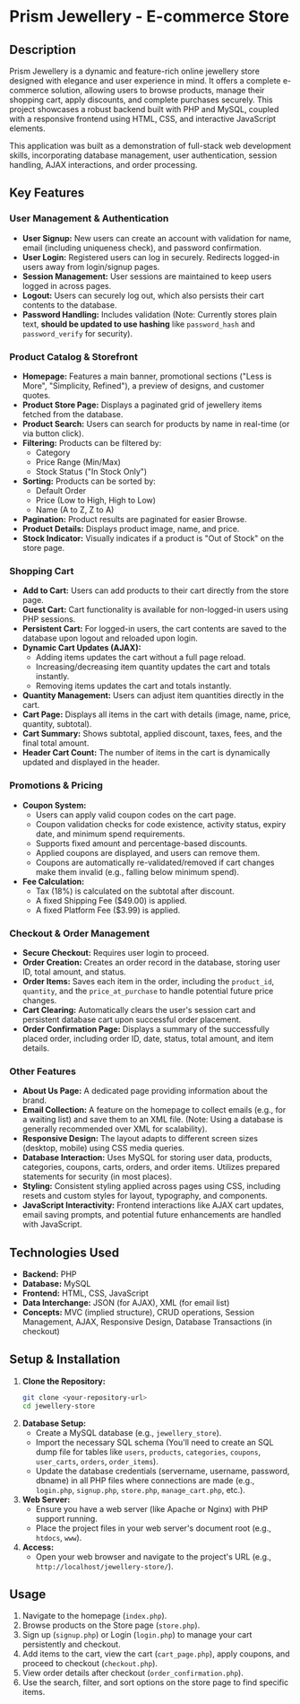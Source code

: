 # Prism Jewellery - E-commerce Store

## Description

Prism Jewellery is a dynamic and feature-rich online jewellery store designed with elegance and user experience in mind. It offers a complete e-commerce solution, allowing users to browse products, manage their shopping cart, apply discounts, and complete purchases securely. This project showcases a robust backend built with PHP and MySQL, coupled with a responsive frontend using HTML, CSS, and interactive JavaScript elements.

This application was built as a demonstration of full-stack web development skills, incorporating database management, user authentication, session handling, AJAX interactions, and order processing.

## Key Features

### User Management & Authentication
* **User Signup:** New users can create an account with validation for name, email (including uniqueness check), and password confirmation.
* **User Login:** Registered users can log in securely. Redirects logged-in users away from login/signup pages.
* **Session Management:** User sessions are maintained to keep users logged in across pages.
* **Logout:** Users can securely log out, which also persists their cart contents to the database.
* **Password Handling:** Includes validation (Note: Currently stores plain text, **should be updated to use hashing** like `password_hash` and `password_verify` for security).

### Product Catalog & Storefront
* **Homepage:** Features a main banner, promotional sections ("Less is More", "Simplicity, Refined"), a preview of designs, and customer quotes.
* **Product Store Page:** Displays a paginated grid of jewellery items fetched from the database.
* **Product Search:** Users can search for products by name in real-time (or via button click).
* **Filtering:** Products can be filtered by:
    * Category
    * Price Range (Min/Max)
    * Stock Status ("In Stock Only")
* **Sorting:** Products can be sorted by:
    * Default Order
    * Price (Low to High, High to Low)
    * Name (A to Z, Z to A)
* **Pagination:** Product results are paginated for easier Browse.
* **Product Details:** Displays product image, name, and price.
* **Stock Indicator:** Visually indicates if a product is "Out of Stock" on the store page.

### Shopping Cart
* **Add to Cart:** Users can add products to their cart directly from the store page.
* **Guest Cart:** Cart functionality is available for non-logged-in users using PHP sessions.
* **Persistent Cart:** For logged-in users, the cart contents are saved to the database upon logout and reloaded upon login.
* **Dynamic Cart Updates (AJAX):**
    * Adding items updates the cart without a full page reload.
    * Increasing/decreasing item quantity updates the cart and totals instantly.
    * Removing items updates the cart and totals instantly.
* **Quantity Management:** Users can adjust item quantities directly in the cart.
* **Cart Page:** Displays all items in the cart with details (image, name, price, quantity, subtotal).
* **Cart Summary:** Shows subtotal, applied discount, taxes, fees, and the final total amount.
* **Header Cart Count:** The number of items in the cart is dynamically updated and displayed in the header.

### Promotions & Pricing
* **Coupon System:**
    * Users can apply valid coupon codes on the cart page.
    * Coupon validation checks for code existence, activity status, expiry date, and minimum spend requirements.
    * Supports fixed amount and percentage-based discounts.
    * Applied coupons are displayed, and users can remove them.
    * Coupons are automatically re-validated/removed if cart changes make them invalid (e.g., falling below minimum spend).
* **Fee Calculation:**
    * Tax (18%) is calculated on the subtotal after discount.
    * A fixed Shipping Fee ($49.00) is applied.
    * A fixed Platform Fee ($3.99) is applied.

### Checkout & Order Management
* **Secure Checkout:** Requires user login to proceed.
* **Order Creation:** Creates an order record in the database, storing user ID, total amount, and status.
* **Order Items:** Saves each item in the order, including the `product_id`, `quantity`, and the `price_at_purchase` to handle potential future price changes.
* **Cart Clearing:** Automatically clears the user's session cart and persistent database cart upon successful order placement.
* **Order Confirmation Page:** Displays a summary of the successfully placed order, including order ID, date, status, total amount, and item details.

### Other Features
* **About Us Page:** A dedicated page providing information about the brand.
* **Email Collection:** A feature on the homepage to collect emails (e.g., for a waiting list) and save them to an XML file. (Note: Using a database is generally recommended over XML for scalability).
* **Responsive Design:** The layout adapts to different screen sizes (desktop, mobile) using CSS media queries.
* **Database Interaction:** Uses MySQL for storing user data, products, categories, coupons, carts, orders, and order items. Utilizes prepared statements for security (in most places).
* **Styling:** Consistent styling applied across pages using CSS, including resets and custom styles for layout, typography, and components.
* **JavaScript Interactivity:** Frontend interactions like AJAX cart updates, email saving prompts, and potential future enhancements are handled with JavaScript.

## Technologies Used

* **Backend:** PHP
* **Database:** MySQL
* **Frontend:** HTML, CSS, JavaScript
* **Data Interchange:** JSON (for AJAX), XML (for email list)
* **Concepts:** MVC (implied structure), CRUD operations, Session Management, AJAX, Responsive Design, Database Transactions (in checkout)

## Setup & Installation

1.  **Clone the Repository:**
    ```bash
    git clone <your-repository-url>
    cd jewellery-store
    ```
2.  **Database Setup:**
    * Create a MySQL database (e.g., `jewellery_store`).
    * Import the necessary SQL schema (You'll need to create an SQL dump file for tables like `users`, `products`, `categories`, `coupons`, `user_carts`, `orders`, `order_items`).
    * Update the database credentials (servername, username, password, dbname) in all PHP files where connections are made (e.g., `login.php`, `signup.php`, `store.php`, `manage_cart.php`, etc.).
3.  **Web Server:**
    * Ensure you have a web server (like Apache or Nginx) with PHP support running.
    * Place the project files in your web server's document root (e.g., `htdocs`, `www`).
4.  **Access:**
    * Open your web browser and navigate to the project's URL (e.g., `http://localhost/jewellery-store/`).

## Usage

1.  Navigate to the homepage (`index.php`).
2.  Browse products on the Store page (`store.php`).
3.  Sign up (`signup.php`) or Login (`login.php`) to manage your cart persistently and checkout.
4.  Add items to the cart, view the cart (`cart_page.php`), apply coupons, and proceed to checkout (`checkout.php`).
5.  View order details after checkout (`order_confirmation.php`).
6.  Use the search, filter, and sort options on the store page to find specific items.
